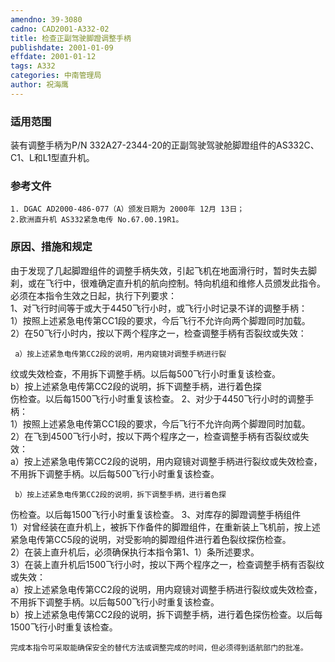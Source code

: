 ```yaml
---
amendno: 39-3080  
cadno: CAD2001-A332-02  
title: 检查正副驾驶脚蹬调整手柄  
publishdate: 2001-01-09  
effdate: 2001-01-12  
tags: A332  
categories: 中南管理局  
author: 祝海鹰  
---
```

  
### 适用范围  
装有调整手柄为P/N 332A27-2344-20的正副驾驶驾驶舱脚蹬组件的AS332C、C1、L和L1型直升机。  
  
<!--more-->  
### 参考文件  
    1. DGAC AD2000-486-077（A）颁发日期为 2000年 12月 13日；  
    2.欧洲直升机 AS332紧急电传 No.67.00.19R1。  
  
### 原因、措施和规定  
由于发现了几起脚蹬组件的调整手柄失效，引起飞机在地面滑行时，暂时失去脚刹，或在飞行中，很难确定直升机的航向控制。特向机组和维修人员颁发此指令。必须在本指令生效之日起，执行下列要求：  
   1、对飞行时间等于或大于4450飞行小时，或飞行小时记录不详的调整手柄：  
1）按照上述紧急电传第CC1段的要求，今后飞行不允许向两个脚蹬同时加载。  
    2）在50飞行小时内，按以下两个程序之一，检查调整手柄有否裂纹或失效：  
  
     a）按上述紧急电传第CC2段的说明，用内窥镜对调整手柄进行裂  
  
纹或失效检查，不用拆下调整手柄。以后每500飞行小时重复该检查。  
     b）按上述紧急电传第CC2段的说明，拆下调整手柄，进行着色探  
伤检查。以后每1500飞行小时重复该检查。    2、对少于4450飞行小时的调整手柄：  
1）按照上述紧急电传第CC1段的要求，今后飞行不允许向两个脚蹬同时加载。  
    2）在飞到4500飞行小时，按以下两个程序之一，检查调整手柄有否裂纹或失效：  
     a）按上述紧急电传第CC2段的说明，用内窥镜对调整手柄进行裂纹或失效检查，不用拆下调整手柄。以后每500飞行小时重复该检查。  
  
     b）按上述紧急电传第CC2段的说明，拆下调整手柄，进行着色探  
伤检查。以后每1500飞行小时重复该检查。    3、对库存的脚蹬调整手柄组件  
    1）对曾经装在直升机上，被拆下作备件的脚蹬组件，在重新装上飞机前，按上述紧急电传第CC5段的说明，对受影响的脚蹬组件进行着色裂纹探伤检查。  
2）在装上直升机后，必须确保执行本指令第1、1）条所述要求。  
    3）在装上直升机后1500飞行小时，按以下两个程序之一，检查调整手柄有否裂纹或失效：  
     a）按上述紧急电传第CC2段的说明，用内窥镜对调整手柄进行裂纹或失效检查，不用拆下调整手柄。以后每500飞行小时重复该检查。  
     b）按上述紧急电传第CC2段的说明，拆下调整手柄，进行着色探伤检查。以后每1500飞行小时重复该检查。  
  
    完成本指令可采取能确保安全的替代方法或调整完成的时间，但必须得到适航部门的批准。  
